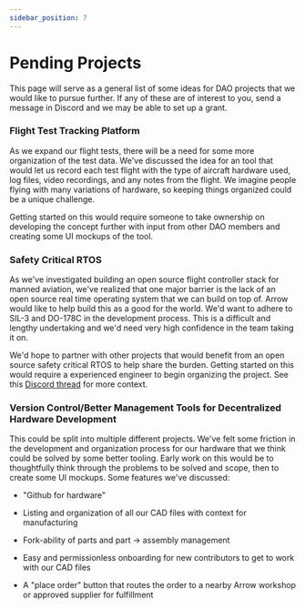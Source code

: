```yaml
---
sidebar_position: 7
---
```


# Pending Projects

This page will serve as a general list of some ideas for DAO projects that we would like to pursue further. If any of these are of interest to you, send a message in Discord and we may be able to set up a grant.

### Flight Test Tracking Platform

As we expand our flight tests, there will be a need for some more organization of the test data. We've discussed the idea for an tool that would let us record each test flight with the type of aircraft hardware used, log files, video recordings, and any notes from the flight. We imagine people flying with many variations of hardware, so keeping things organized could be a unique challenge.

Getting started on this would require someone to take ownership on developing the concept further with input from other DAO members and creating some UI mockups of the tool.

### Safety Critical RTOS

As we've investigated building an open source flight controller stack for manned aviation, we've realized that one major barrier is the lack of an open source real time operating system that we can build on top of. Arrow would like to help build this as a good for the world. We'd want to adhere to SIL-3 and DO-178C in the development process. This is a difficult and lengthy undertaking and we'd need very high confidence in the team taking it on.

We'd hope to partner with other projects that would benefit from an open source safety critical RTOS to help share the burden. Getting started on this would require a experienced engineer to begin organizing the project. See this [Discord thread](https://discord.com/channels/853833144037277726/1103816452131266651/1103816452131266651) for more context.

### Version Control/Better Management Tools for Decentralized Hardware Development

This could be split into multiple different projects. We've felt some friction in the development and organization process for our hardware that we think could be solved by some better tooling. Early work on this would be to thoughtfully think through the problems to be solved and scope, then to create some UI mockups. Some features we've discussed: 

- "Github for hardware"

- Listing and organization of all our CAD files with context for manufacturing

- Fork-ability of parts and part -> assembly management

- Easy and permissionless onboarding for new contributors to get to work with our CAD files

- A "place order" button that routes the order to a nearby Arrow workshop or approved supplier for fulfillment
